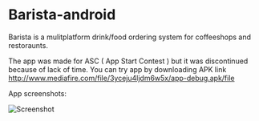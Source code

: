 # Barista-android

Barista is a mulitplatform drink/food ordering system for coffeeshops and restoraunts. 

The app was made for ASC ( App Start Contest ) but it was discontinued because of lack of time. You can try app by downloading APK link http://www.mediafire.com/file/3yceju4ljdm6w5x/app-debug.apk/file

App screenshots:

![Screenshot](screenshot.png)


